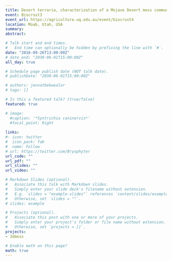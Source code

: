 ```yaml
---
title: Desert terraria, characterization of a Mojave Desert moss community under quartz rocks
event: Biocrust3
event_url: https://agriculture.uq.edu.au/event/biocrust4
location: Moab, Utah, USA
summary: 
abstract:

# Talk start and end times.
#   End time can optionally be hidden by prefixing the line with `#`.
date: "2016-09-26T13:00:00Z"
# date_end: "2030-06-01T15:00:00Z"
all_day: true

# Schedule page publish date (NOT talk date).
# publishDate: "2030-06-01T15:00:00Z"

# authors: jennatbekwealor
# tags: []

# Is this a featured talk? (true/false)
featured: true

# image:
  #caption: '*Syntrichia caninervis*'
  #focal_point: Right
  
links:
#- icon: twitter
#  icon_pack: fab
#  name: Follow
# url: https://twitter.com/Bryophyter
url_code: ""
url_pdf: ""
url_slides: ""
url_video: ""

# Markdown Slides (optional).
#   Associate this talk with Markdown slides.
#   Simply enter your slide deck's filename without extension.
#   E.g. `slides = "example-slides"` references `content/slides/example-slides.md`.
#   Otherwise, set `slides = ""`.
# slides: example

# Projects (optional).
#   Associate this post with one or more of your projects.
#   Simply enter your project's folder or file name without extension.
#   Otherwise, set `projects = []`.
projects:
- 3dmoss

# Enable math on this page?
math: true
---
```


